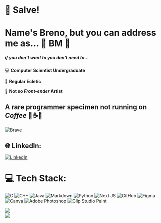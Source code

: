 # 👋 Salve! 
# Name's Breno, but you can address me as...   🌠 BM 🌟
##### if you don't want to you don't need to...

💻 **Computer Scientist Undergraduate**

🎵 **Regular Ecletic**

🎨 **Not so *Front-ender* Artist**


## A rare programmer specimen not running on *Coffee* 🚫☕🚫
![Brave](https://img.shields.io/badge/Brave-FB542B?style=for-the-badge&logo=Brave&logoColor=white)


## 🌐 LinkedIn:
[![LinkedIn](https://img.shields.io/badge/LinkedIn-%230077B5.svg?logo=linkedin&logoColor=white)](https://linkedin.com/in/breno-júnio-gomes) 

# 💻 Tech Stack:
![C](https://img.shields.io/badge/c-%2300599C.svg?style=for-the-badge&logo=c&logoColor=white) ![C++](https://img.shields.io/badge/c++-%2300599C.svg?style=for-the-badge&logo=c%2B%2B&logoColor=white) ![Java](https://img.shields.io/badge/java-%23ED8B00.svg?style=for-the-badge&logo=openjdk&logoColor=white) ![Markdown](https://img.shields.io/badge/markdown-%23000000.svg?style=for-the-badge&logo=markdown&logoColor=white) ![Python](https://img.shields.io/badge/python-3670A0?style=for-the-badge&logo=python&logoColor=ffdd54) ![Next JS](https://img.shields.io/badge/Next-black?style=for-the-badge&logo=next.js&logoColor=white) ![GitHub](https://img.shields.io/badge/github-%23121011.svg?style=for-the-badge&logo=github&logoColor=white) ![Figma](https://img.shields.io/badge/figma-%23F24E1E.svg?style=for-the-badge&logo=figma&logoColor=white) ![Canva](https://img.shields.io/badge/Canva-%2300C4CC.svg?style=for-the-badge&logo=Canva&logoColor=white) ![Adobe Photoshop](https://img.shields.io/badge/adobe%20photoshop-%2331A8FF.svg?style=for-the-badge&logo=adobe%20photoshop&logoColor=white) ![Clip Studio Paint](https://img.shields.io/badge/ClipStudioPaint-%23CFD3D3.svg?style=for-the-badge&logo=ClipStudioPaint&logoColor=white)

![](https://github-readme-stats.vercel.app/api?username=BMPlays&theme=dark&hide_border=false&include_all_commits=false&count_private=false)<br/>
![](https://nirzak-streak-stats.vercel.app/?user=BMPlays&theme=dark&hide_border=false)<br/>


<!-- Proudly created with GPRM ( https://gprm.itsvg.in ) -->
